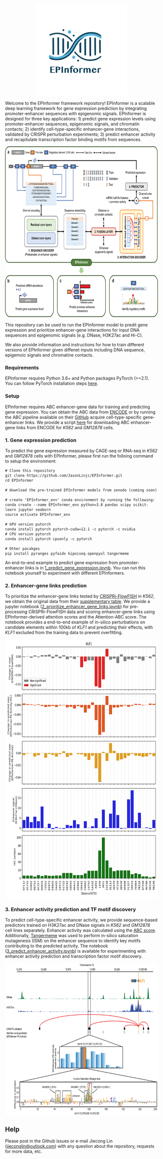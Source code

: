<p align="center">
  <img height="300" src="images/EPInformer_logo.png">
</p>

Welcome to the EPInformer framework repository! EPInformer is a scalable deep learning framework for gene expression prediction by integrating promoter-enhancer sequences with epigenomic signals. EPInformer is designed for three key applications: 1) predict gene expression levels using promoter-enhancer sequences, epigenomic signals, and chromatin contacts; 2) identify cell-type-specific enhancer-gene interactions, validated by CRISPR perturbation experiments; 3) predict enhancer activity and recapitulate transcription factor binding motifs from sequences.

<p align="center">
  <img height="560" src="images/EPInformer.png">
</p>

This repository can be used to run the EPInformer model to predit gene expression and prioritize enhancer-gene interactions for input DNA sequences and epigenomic signals (e.g. DNase, H3K27ac and Hi-C).

We also provide information and instructions for how to train different versions of EPInformer given diffenet inputs including DNA sequence, epigemoic signals and chromatine contacts.

### Requirements

EPInformer requires Python 3.6+ and Python packages PyTorch (>=2.1). You can follow PyTorch installation steps [here](https://pytorch.org/get-started/locally/).

### Setup

EPInformer requires ABC enhancer-gene data for training and predicting gene expression. You can obtain the ABC data from [ENCODE](https://www.encodeproject.org/search/?type=Annotation&annotation_type=element+gene+regulatory+interaction+predictions&software_used.software.name=abc-enhancer-gene-prediction-encode_v1) or by running the ABC pipeline available on their [GitHub](https://github.com/broadinstitute/ABC-Enhancer-Gene-Prediction) acquire cell-type-specific gene-enhancer links. We provide a script [here](https://github.com/JasonLinjc/EPInformer/tree/main/data) for downloading ABC enhancer-gene links from ENCODE for *K562* and *GM12878* cells.

### 1. Gene expression prediction
To predict the gene expression measured by CAGE-seq or RNA-seq in *K562* and *GM12878* cells with EPInformer, please first run the folloing command to setup the environment:
```
# Clone this repository
git clone https://github.com/JasonLinjc/EPInformer.git
cd EPInformer

# download the pre-trained EPInformer models from zenodo (coming soon)

# create 'EPInformer_env' conda environment by running the following:
conda create --name EPInformer_env python=3.8 pandas scipy scikit-learn jupyter seaborn
source activate EPInformer_env

# GPU version putorch
conda install pytorch pytorch-cuda=12.1 -c pytorch -c nvidia
# CPU version pytorch
conda install pytorch cpuonly -c pytorch

# Other pacakges
pip install pyranges pyfaidx kipoiseq openpyxl tangermeme
```
An end-to-end example to predict gene expression from promoter-enhancer links is in [1_predict_gene_expression.ipynb](https://github.com/JasonLinjc/EPInformer/blob/main/1_predict_gene_expression.ipynb). You can run this notebook yourself to experiment with different EPInformers.

### 2. Enhancer-gene links prediction
To prioritize the enhancer-gene links tested by [CRISPRi-FlowFISH](https://www.nature.com/articles/s41588-019-0538-0) in *K562*, we obtain the original data from their [supplementary table](https://static-content.springer.com/esm/art%3A10.1038%2Fs41588-019-0538-0/MediaObjects/41588_2019_538_MOESM3_ESM.xlsx). We provide a jupyter notebook ([2_prioritize_enhancer_gene_links.ipynb](https://github.com/JasonLinjc/EPInformer/blob/main/2_prioritize_enhancer_gene_links.ipynb)) for pre-processing CRISPRi-FlowFISH data and scoring enhancer-gene links using EPInformer-derived attention scores and the Attention-ABC score. The notebook provides a end-to-end example of in-silico perturbations on candidate elements within 100kb of *KLF1* and predicting their effects, with *KLF1* excluded from the training data to prevent overfitting.
<p align="center">
  <img height="850" src="images/KLF1_insilico_perturbation.png">
</p>

### 3. Enhancer activity prediction and TF motif discovery
To predict cell-type-specific enhancer activity, we provide sequence-based predictors trained on H3K27ac and DNase signals in *K562* and *GM12878* cell lines separately. Enhancer activity was calculated using the [ABC score](https://github.com/broadinstitute/ABC-Enhancer-Gene-Prediction). Additionally, [Tangermeme]([https://github.com/ilyes495/tangermeme/tree/main](https://github.com/jmschrei/tangermeme)) was used to perform in-silico saturation mutagenesis (ISM) on the enhancer sequence to identify key motifs contributing to the predicted activity. The notebook ([3_predict_enhancer_activity.ipynb](https://github.com/JasonLinjc/EPInformer/blob/main/3_predict_enhancer_activity.ipynb)) is available for experimenting with enhancer activity prediction and transcription factor motif discovery.
<p align="center">
  <img height="500" src="images/KLF1_enhancer_motifs.png">
</p>

## Help 
Please post in the Github issues or e-mail Jiecong Lin (jieconglin@outlook.com) with any question about the repository, requests for more data, etc. 
